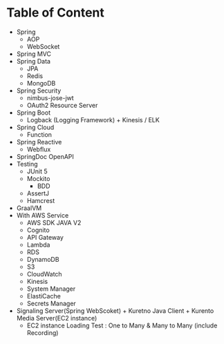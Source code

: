 # Table of Content
- Spring
  - AOP
  - WebSocket
- Spring MVC
- Spring Data
  - JPA
  - Redis
  - MongoDB
- Spring Security
  - nimbus-jose-jwt
  - OAuth2 Resource Server
- Spring Boot
  - Logback (Logging Framework) + Kinesis / ELK
- Spring Cloud
  - Function
- Spring Reactive
  - Webflux
- SpringDoc OpenAPI
- Testing
  - JUnit 5
  - Mockito
    - BDD
  - AssertJ
  - Hamcrest
- GraalVM
- With AWS Service
  - AWS SDK JAVA V2
  - Cognito
  - API Gateway
  - Lambda
  - RDS
  - DynamoDB
  - S3
  - CloudWatch
  - Kinesis
  - System Manager
  - ElastiCache
  - Secrets Manager
- Signaling Server(Spring WebScoket) + Kuretno Java Client + Kurento Media Server(EC2 instance)
  -  EC2 instance Loading Test : One to Many & Many to Many (include Recording)

